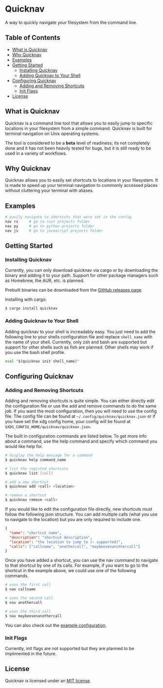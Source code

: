 # Quicknav

A way to quickly navigate your filesystem from the command line.

## Table of Contents

- [What is Quicknav](#what-is-quicknav)
- [Why Quicknav](#why-quicknav)
- [Examples](#examples)
- [Getting Started](#getting-started)
  - [Installing Quicknav](#installing-quicknav)
  - [Adding Quicknav to Your Shell](#adding-quicknav-to-your-shell)
- [Configuring Quicknav](#configuring-quicknav)
  - [Adding and Removing Shortcuts](#adding-and-removing-shortcuts)
  - [Init Flags](#init-flags)
- [License](#license)

## What is Quicknav

Quicknav is a command line tool that allows you to easily jump to specific locations in your filesystem
from a simple command. Quicknav is built for terminal navigation on Unix operating systems.

The tool is considered to be a **beta** level of readiness; its not completely done and it has not
been heavily tested for bugs, but it is still ready to be used in a variety of workflows.

## Why Quicknav

Quicknav allows you to easily set shortcuts to locations in your filesystem. It is made to speed up
your terminal navigation to commonly accessed places without cluttering your terminal with aliases.

## Examples

```sh
# easily navigate to shortcuts that were set in the config
nav rs     # go to rust projects folder
nav py     # go to python projects folder
nav js     # go to javascript projects folder
```

## Getting Started

### Installing Quicknav

Currently, you can only download quicknav via cargo or by downloading the binary and adding it to your path.
Support for other package managers such as Homebrew, the AUR, etc. is planned.

Prebuilt binaries can be downloaded from the [GitHub releases page](https://github.com/MrDogeBro/quicknav/releases).

Installing with cargo:

```sh
$ cargo install quicknav
```

### Adding Quicknav to Your Shell

Adding quicknav to your shell is increadably easy. You just need to add the following line to your shells
configuration file and replace `shell_name` with the name of your shell. Currently, only zsh and bash are
supported but support for other shells such as fish are planned. Other shells may work if you use the
bash shell profile.

```sh
eval "$(quicknav init shell_name)"
```

## Configuring Quicknav

### Adding and Removing Shortcuts

Adding and removing shortcuts is quite simple. You can either directly edit the configuration file or use the
add and remove commands to do the same job. If you want the most configuration, then you will need to use the
config file. The config file can be found at `~/.config/quicknav/quicknav.json` or if you have set the xdg
config home, your config will be found at `$XDG_CONFIG_HOME/quicknav/quicknav.json`.

The built in configuration commands are listed below. To get more info about a command, use the help command
and specify which command you would like help for.

```sh
# display the help message for a command
$ quicknav help command_name

# list the registed shortcuts
$ quicknav list [call]

# add a new shortcut
$ quicknav add <call> <location>

# remove a shortcut
$ quicknav remove <call>
```

If you would like to edit the configuration file directly, new shortcuts must follow the following json structure.
You can add multiple calls (what you use to navigate to the location) but you are only required to include one.

```json
{
  "name": "shortcut name",
  "description": "shortcut description",
  "location": "the location to jump to (~ supported)",
  "calls": ["callname", "anothercall", "maybeevenanothercall"]
}
```

Once you have added a shortcut, you can use the nav command to navigate to that shortcut by one of its calls.
For example, if you want to go to the shortcut in the example above, we could use one of the following commands.

```sh
# uses the first call
$ nav callname

# uses the second call
$ nav anothercall

# uses the third call
$ nav maybeevenanothercall
```

You can also check out the [example configuration](https://github.com/MrDogeBro/quicknav/blob/master/example-configuration.json).

### Init Flags

Currently, init flags are not supported but they are planned to be implimented in the future.

## License

Quicknav is licensed under an [MIT license](https://github.com/MrDogeBro/quicknav/blob/master/LICENSE).
